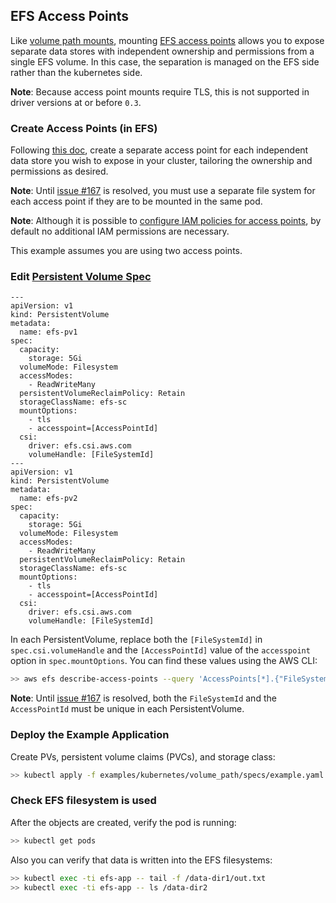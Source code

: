 ## EFS Access Points
Like [volume path mounts](../volume_path), mounting [EFS access points](https://docs.aws.amazon.com/efs/latest/ug/efs-access-points.html) allows you to expose separate data stores with independent ownership and permissions from a single EFS volume.
In this case, the separation is managed on the EFS side rather than the kubernetes side.

**Note**: Because access point mounts require TLS, this is not supported in driver versions at or before `0.3`.

### Create Access Points (in EFS)
Following [this doc](https://docs.aws.amazon.com/efs/latest/ug/create-access-point.html), create a separate access point for each independent data store you wish to expose in your cluster, tailoring the ownership and permissions as desired.

**Note**: Until [issue #167](https://github.com/kubernetes-sigs/aws-efs-csi-driver/issues/167) is resolved, you must use a separate file system for each access point if they are to be mounted in the same pod.

**Note**: Although it is possible to [configure IAM policies for access points](https://docs.aws.amazon.com/efs/latest/ug/efs-access-points.html#access-points-iam-policy), by default no additional IAM permissions are necessary.

This example assumes you are using two access points.

### Edit [Persistent Volume Spec](./specs/example.yaml)
```
---
apiVersion: v1
kind: PersistentVolume
metadata:
  name: efs-pv1
spec:
  capacity:
    storage: 5Gi
  volumeMode: Filesystem
  accessModes:
    - ReadWriteMany
  persistentVolumeReclaimPolicy: Retain
  storageClassName: efs-sc
  mountOptions:
    - tls
    - accesspoint=[AccessPointId]
  csi:
    driver: efs.csi.aws.com
    volumeHandle: [FileSystemId]
---
apiVersion: v1
kind: PersistentVolume
metadata:
  name: efs-pv2
spec:
  capacity:
    storage: 5Gi
  volumeMode: Filesystem
  accessModes:
    - ReadWriteMany
  persistentVolumeReclaimPolicy: Retain
  storageClassName: efs-sc
  mountOptions:
    - tls
    - accesspoint=[AccessPointId]
  csi:
    driver: efs.csi.aws.com
    volumeHandle: [FileSystemId]
```
In each PersistentVolume, replace both the `[FileSystemId]` in `spec.csi.volumeHandle` and the `[AccessPointId]` value of the `accesspoint` option in `spec.mountOptions`.
You can find these values using the AWS CLI:
```sh
>> aws efs describe-access-points --query 'AccessPoints[*].{"FileSystemId": FileSystemId, "AccessPointId": AccessPointId}'
```

**Note**: Until [issue #167](https://github.com/kubernetes-sigs/aws-efs-csi-driver/issues/167) is resolved, both the `FileSystemId` and the `AccessPointId` must be unique in each PersistentVolume.

### Deploy the Example Application
Create PVs, persistent volume claims (PVCs), and storage class:
```sh
>> kubectl apply -f examples/kubernetes/volume_path/specs/example.yaml
```

### Check EFS filesystem is used
After the objects are created, verify the pod is running:

```sh
>> kubectl get pods
```

Also you can verify that data is written into the EFS filesystems:

```sh
>> kubectl exec -ti efs-app -- tail -f /data-dir1/out.txt
>> kubectl exec -ti efs-app -- ls /data-dir2
```
